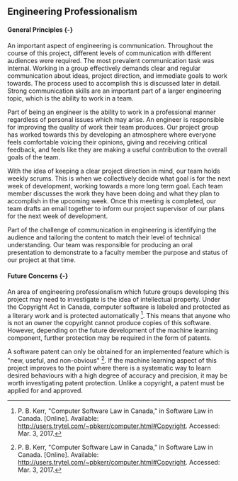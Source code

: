 ## Engineering Professionalism

#### General Principles {-}

An important aspect of engineering is communication. Throughout the course of this project, 
different levels of communication with different audiences were required. The most prevalent
communication task was internal. Working in a group effectively demands clear and regular
communication about ideas, project direction, and immediate goals to work towards. The process used
to accomplish this is discussed later in detail. Strong communication skills are an important part
of a larger engineering topic, which is the ability to work in a team.

Part of being an engineer is the ability to work in a professional manner regardless of personal
issues which may arise. An engineer is responsible for improving the quality of work their team 
produces. Our project group has worked towards this by developing an atmosphere where everyone
feels comfortable voicing their opinions, giving and receiving critical feedback, and feels like
they are making a useful contribution to the overall goals of the team.

With the idea of keeping a clear project direction in mind, our team holds weekly scrums. This is 
when we collectively decide what goal is for the next week of development, working towards a more
long term goal. Each team member discusses the work they have been doing and what they plan to 
accomplish in the upcoming week. Once this meeting is completed, our team drafts an email together
to inform our project supervisor of our plans for the next week of development.

Part of the challenge of communication in engineering is identifying the audience and tailoring 
the content to match their level of technical understanding. Our team was responsible for producing
an oral presentation to demonstrate to a faculty member the purpose and status of our project at
that time.


#### Future Concerns {-}

An area of engineering professionalism which future groups developing this project may need to
investigate is the idea of intellectual property. Under the Copyright Act in Canada, computer
software is labeled and protected as a literary work and is protected automatically [^PR-2-1]. This 
means that anyone who is not an owner the copyright cannot produce copies of this software. However,
depending on the future development of the machine learning component, further protection may be
required in the form of patents.

A software patent can only be obtained for an implemented feature which is "new, useful, and 
non-obvious" [^PR-2-1]. If the machine learning aspect of this project improves to the point where 
there is a systematic way to learn desired behaviours with a high degree of accuracy and precision,
it may be worth investigating patent protection. Unlike a copyright, a patent must be applied for
and approved.

[^PR-2-1]: P. B. Kerr, "Computer Software Law in Canada," in Software Law in Canada. [Online]. Available: <http://users.trytel.com/~pbkerr/computer.html#Copyright>. Accessed: Mar. 3, 2017.

